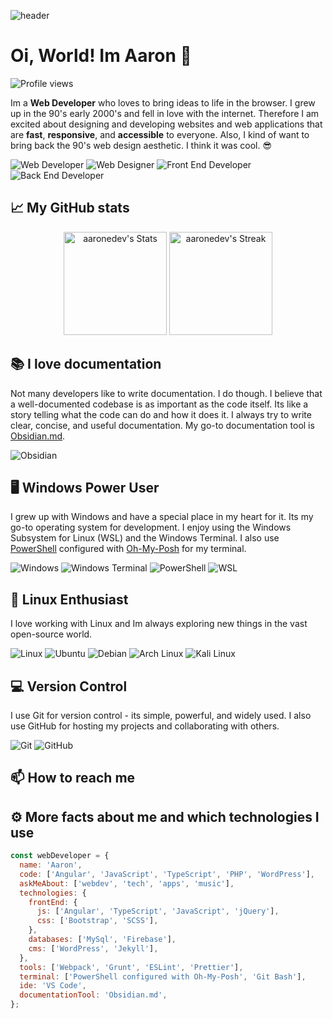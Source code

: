 ![header](https://capsule-render.vercel.app/api?type=transparent&color=auto&height=100&section=header&text=aar.one&fontSize=30)

# Oi, World! Im Aaron 👋

![Profile views](https://komarev.com/ghpvc/?username=ahrwn&label=Profile%20views&color=0e75b6&style=flat)

Im a **Web Developer** who loves to bring ideas to life in the browser. I grew up in the 90's early 2000's and fell in love with the internet. Therefore I am excited about designing and developing websites and web applications that are **fast**, **responsive**, and **accessible** to everyone. Also, I kind of want to bring back the 90's web design aesthetic. I think it was cool. 😎

![Web Developer](https://img.shields.io/badge/-Web%20Developer-000000?style=flat&logo=web&logoColor=white)
![Web Designer](https://img.shields.io/badge/-Web%20Designer-000000?style=flat&logo=web&logoColor=white)
![Front End Developer](https://img.shields.io/badge/-Front%20End%20Developer-000000?style=flat&logo=web&logoColor=white)
![Back End Developer](https://img.shields.io/badge/-Back%20End%20Developer-000000?style=flat&logo=web&logoColor=white)

## 📈 My GitHub stats

<p align="center">
  <img src="https://github-readme-stats.vercel.app/api?username=aaronedev&theme=material-palenight&show_icons=true&hide_border=true&count_private=true" alt="aaronedev's Stats" height="165">
  <img src="https://github-readme-streak-stats.herokuapp.com/?user=aaronedev&theme=material-palenight&hide_border=true" alt="aaronedev's Streak" height="165">
</p>

## 📚 I love documentation

Not many developers like to write documentation. I do though. I believe that a well-documented codebase is as important as the code itself. Its like a story telling what the code can do and how it does it. I always try to write clear, concise, and useful documentation. My go-to documentation tool is <a href="https://obsidian.md/" target="_blank">Obsidian.md</a>.

![Obsidian](https://img.shields.io/badge/-Obsidian-000000?style=flat&logo=obsidian&logoColor=white)

## 🖥️ Windows Power User

I grew up with Windows and have a special place in my heart for it. Its my go-to operating system for development. I enjoy using the Windows Subsystem for Linux (WSL) and the Windows Terminal. I also use <a href="https://docs.microsoft.com/en-us/powershell/" target="_blank">PowerShell</a> configured with <a href="https://ohmyposh.dev/" target="_blank">Oh-My-Posh</a> for my terminal.

![Windows](https://img.shields.io/badge/-Windows-000000?style=flat&logo=windows&logoColor=white)
![Windows Terminal](https://img.shields.io/badge/-Windows%20Terminal-000000?style=flat&logo=windows-terminal&logoColor=white)
![PowerShell](https://img.shields.io/badge/-PowerShell-000000?style=flat&logo=powershell&logoColor=white)
![WSL](https://img.shields.io/badge/-WSL-000000?style=flat&logo=windows-subsystem-for-linux&logoColor=white)

## 🐧 Linux Enthusiast

I love working with Linux and Im always exploring new things in the vast open-source world.

![Linux](https://img.shields.io/badge/-Linux-000000?style=flat&logo=linux&logoColor=white)
![Ubuntu](https://img.shields.io/badge/-Ubuntu-000000?style=flat&logo=ubuntu&logoColor=white)
![Debian](https://img.shields.io/badge/-Debian-000000?style=flat&logo=debian&logoColor=white)
![Arch Linux](https://img.shields.io/badge/-Arch%20Linux-000000?style=flat&logo=arch-linux&logoColor=white)
![Kali Linux](https://img.shields.io/badge/-Kali%20Linux-000000?style=flat&logo=kali-linux&logoColor=white)

## 💻 Version Control

I use Git for version control - its simple, powerful, and widely used. I also use GitHub for hosting my projects and collaborating with others.

![Git](https://img.shields.io/badge/-Git-000000?style=flat&logo=git&logoColor=white)
![GitHub](https://img.shields.io/badge/-GitHub-000000?style=flat&logo=github&logoColor=white)

## 📫 How to reach me

## ⚙ More facts about me and which technologies I use

```javascript
const webDeveloper = {
  name: 'Aaron',
  code: ['Angular', 'JavaScript', 'TypeScript', 'PHP', 'WordPress'],
  askMeAbout: ['webdev', 'tech', 'apps', 'music'],
  technologies: {
    frontEnd: {
      js: ['Angular', 'TypeScript', 'JavaScript', 'jQuery'],
      css: ['Bootstrap', 'SCSS'],
    },
    databases: ['MySql', 'Firebase'],
    cms: ['WordPress', 'Jekyll'],
  },
  tools: ['Webpack', 'Grunt', 'ESLint', 'Prettier'],
  terminal: ['PowerShell configured with Oh-My-Posh', 'Git Bash'],
  ide: 'VS Code',
  documentationTool: 'Obsidian.md',
};
```
